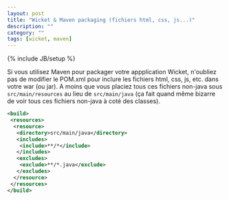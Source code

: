 ```yaml
---
layout: post
title: "Wicket & Maven packaging (fichiers html, css, js...)"
description: ""
category: ""
tags: [wicket, maven]
---
```

{% include JB/setup %}

Si vous utilisez Maven pour packager votre appplication Wicket, n'oubliez pas de modifier le POM.xml pour inclure les fichiers html, css, js, etc. dans votre war (ou jar).
A moins que vous placiez tous ces fichiers non-java sous `src/main/resources` au lieu de `src/main/java` (ça fait quand même bizarre de voir tous ces fichiers non-java à coté des classes).

```xml
<build>
 <resources>
  <resource>
   <directory>src/main/java</directory>
   <includes>
    <include>**/*</include>
   </includes>
   <excludes>
    <exclude>**/*.java</exclude>
   </excludes>
  </resource>
 </resources>
</build>
```
